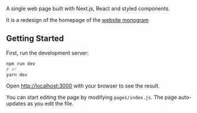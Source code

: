 A single web page built with Next.js, React and styled components.

It is a redesign of the homepage of the [website monogram](https://monogramcc.com/shop/#next)

## Getting Started

First, run the development server:

```bash
npm run dev
# or
yarn dev
```

Open [http://localhost:3000](http://localhost:3000) with your browser to see the result.

You can start editing the page by modifying `pages/index.js`. The page auto-updates as you edit the file.
